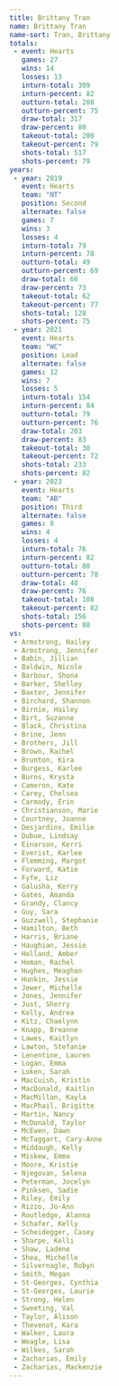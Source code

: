 ```yaml
---
title: Brittany Tran
name: Brittany Tran
name-sort: Tran, Brittany
totals:
 - event: Hearts
   games: 27
   wins: 14
   losses: 13
   inturn-total: 309
   inturn-percent: 82
   outturn-total: 208
   outturn-percent: 75
   draw-total: 317
   draw-percent: 80
   takeout-total: 200
   takeout-percent: 79
   shots-total: 517
   shots-percent: 79
years:
 - year: 2019
   event: Hearts
   team: "NT"
   position: Second
   alternate: false
   games: 7
   wins: 3
   losses: 4
   inturn-total: 79
   inturn-percent: 78
   outturn-total: 49
   outturn-percent: 69
   draw-total: 66
   draw-percent: 73
   takeout-total: 62
   takeout-percent: 77
   shots-total: 128
   shots-percent: 75
 - year: 2021
   event: Hearts
   team: "WC"
   position: Lead
   alternate: false
   games: 12
   wins: 7
   losses: 5
   inturn-total: 154
   inturn-percent: 84
   outturn-total: 79
   outturn-percent: 76
   draw-total: 203
   draw-percent: 83
   takeout-total: 30
   takeout-percent: 72
   shots-total: 233
   shots-percent: 82
 - year: 2023
   event: Hearts
   team: "AB"
   position: Third
   alternate: false
   games: 8
   wins: 4
   losses: 4
   inturn-total: 76
   inturn-percent: 82
   outturn-total: 80
   outturn-percent: 78
   draw-total: 48
   draw-percent: 76
   takeout-total: 108
   takeout-percent: 82
   shots-total: 156
   shots-percent: 80
vs:
 - Armstrong, Hailey
 - Armstrong, Jennifer
 - Babin, Jillian
 - Baldwin, Nicole
 - Barbour, Shona
 - Barker, Shelley
 - Baxter, Jennifer
 - Birchard, Shannon
 - Birnie, Hailey
 - Birt, Suzanne
 - Black, Christina
 - Brine, Jenn
 - Brothers, Jill
 - Brown, Rachel
 - Brunton, Kira
 - Burgess, Karlee
 - Burns, Krysta
 - Cameron, Kate
 - Carey, Chelsea
 - Carmody, Erin
 - Christianson, Marie
 - Courtney, Joanne
 - Desjardins, Emilie
 - Dubue, Lindsay
 - Einarson, Kerri
 - Everist, Karlee
 - Flemming, Margot
 - Forward, Katie
 - Fyfe, Liz
 - Galusha, Kerry
 - Gates, Amanda
 - Grandy, Clancy
 - Guy, Sara
 - Guzzwell, Stephanie
 - Hamilton, Beth
 - Harris, Briane
 - Haughian, Jessie
 - Holland, Amber
 - Homan, Rachel
 - Hughes, Meaghan
 - Hunkin, Jessie
 - Jewer, Michelle
 - Jones, Jennifer
 - Just, Sherry
 - Kelly, Andrea
 - Kitz, Chaelynn
 - Knapp, Breanne
 - Lawes, Kaitlyn
 - Lawton, Stefanie
 - Lenentine, Lauren
 - Logan, Emma
 - Loken, Sarah
 - MacCuish, Kristin
 - MacDonald, Kaitlin
 - MacMillan, Kayla
 - MacPhail, Brigitte
 - Martin, Nancy
 - McDonald, Taylor
 - McEwen, Dawn
 - McTaggart, Cary-Anne
 - Middaugh, Kelly
 - Miskew, Emma
 - Moore, Kristie
 - Njegovan, Selena
 - Peterman, Jocelyn
 - Pinksen, Sadie
 - Riley, Emily
 - Rizzo, Jo-Ann
 - Routledge, Alanna
 - Schafer, Kelly
 - Scheidegger, Casey
 - Sharpe, Kelli
 - Shaw, Ladene
 - Shea, Michelle
 - Silvernagle, Robyn
 - Smith, Megan
 - St-Georges, Cynthia
 - St-Georges, Laurie
 - Strong, Helen
 - Sweeting, Val
 - Taylor, Alison
 - Thevenot, Kara
 - Walker, Laura
 - Weagle, Lisa
 - Wilkes, Sarah
 - Zacharias, Emily
 - Zacharias, Mackenzie
---
```

